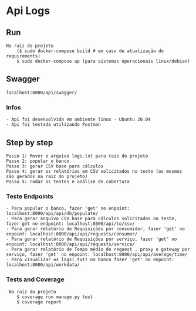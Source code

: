 # Api Logs

## Run
    Na raiz do projeto
        ($ sudo docker-compose build # em caso de atualização do requirements)
        $ sudo docker-compose up (para sistemas operacionais linux/debian)

## Swagger
    localhost:8000/api/swagger/


### Infos
    - Api foi desenvolvida em ambiente linux - Ubuntu 20.04
    - Api foi testada utilizando Postman


## Step by step
    Passo 1: Mover o arquivo logs.txt para raiz do projeto
    Passo 2: popular o banco
    Passo 3: gerar CSV base para cálculos
    Passo 4: gerar os relatórios em CSV solicitados no teste (os mesmos são gerados na raiz do projeto)
    Passo 5: rodar os testes e análise de cobertura



### Teste Endpoints
    - Para popular o banco, fazer 'get' no enpoint: localhost:8000/api/api/db/populate/
    - Para gerar arquivo CSV base para cálculos solicitados no teste, fazer get no endpoint: localhost:8000/api/to/csv/
    - Para gerar relatório de Requisições por consumidor, fazer 'get' no enpoint: localhost:8000/api/api/requests/consumer/
    - Para gerar relatório de Requisições por serviço, fazer 'get' no enpoint: localhost:8000/api/api/requests/service/
    - Para gerar relatório de Tempo médio de request , proxy e gateway por serviço, fazer 'get' no enpoint: localhost:8000/api/api/average/time/
    - Para visualizar os logs(.txt) no banco fazer 'get' no enpoint: localhost:8000/api/workdata/

### Tests and Coverage
     Na raiz do projeto
        $ coverage run manage.py test
        $ coverage report
